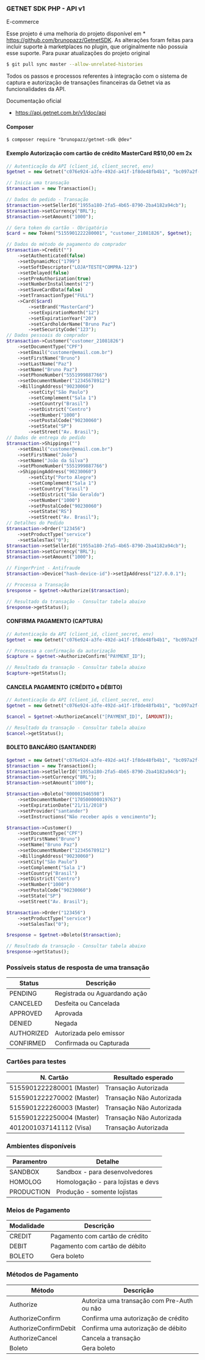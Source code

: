### GETNET SDK PHP - API v1
E-commerce

Esse projeto é uma melhoria do projeto disponível em * https://github.com/brunopazz/GetnetSDK. 
As alterações foram feitas para incluir suporte à marketplaces no plugin, que originalmente não possuia esse suporte.
Para puxar atualizações do projeto original
```bash
$ git pull sync master --allow-unrelated-histories
```

Todos os passos e processos referentes à integração com o sistema de captura e autorização de transações financeiras da Getnet via as funcionalidades da API.

 Documentação oficial
* https://api.getnet.com.br/v1/doc/api

#### Composer
```
$ composer require "brunopazz/getnet-sdk @dev"
```
#### Exemplo Autorização com cartão de crédito MasterCard R$10,00 em 2x 

```php
// Autenticação da API (client_id, client_secret, env)
$getnet = new Getnet("c076e924-a3fe-492d-a41f-1f8de48fb4b1", "bc097a2f-28e0-43ce-be92-d846253ba748", "SANDBOX");

// Inicia uma transação
$transaction = new Transaction();

// Dados do pedido - Transação
$transaction->setSellerId("1955a180-2fa5-4b65-8790-2ba4182a94cb");
$transaction->setCurrency("BRL");
$transaction->setAmount("1000");

// Gera token do cartão - Obrigatório
$card = new Token("5155901222280001", "customer_21081826", $getnet);

// Dados do método de pagamento do comprador
$transaction->Credit("")
    ->setAuthenticated(false)
    ->setDynamicMcc("1799")
    ->setSoftDescriptor("LOJA*TESTE*COMPRA-123")
    ->setDelayed(false)
    ->setPreAuthorization(true)
    ->setNumberInstallments("2")
    ->setSaveCardData(false)
    ->setTransactionType("FULL")
    ->Card($card) 
        ->setBrand("MasterCard")
        ->setExpirationMonth("12")
        ->setExpirationYear("20")
        ->setCardholderName("Bruno Paz")
        ->setSecurityCode("123");
// Dados pessoais do comprador
$transaction->Customer("customer_21081826")
    ->setDocumentType("CPF")
    ->setEmail("customer@email.com.br")
    ->setFirstName("Bruno")
    ->setLastName("Paz")
    ->setName("Bruno Paz")
    ->setPhoneNumber("5551999887766")
    ->setDocumentNumber("12345678912")
    ->BillingAddress("90230060")
        ->setCity("São Paulo")
        ->setComplement("Sala 1")
        ->setCountry("Brasil")
        ->setDistrict("Centro")
        ->setNumber("1000")
        ->setPostalCode("90230060")
        ->setState("SP")
        ->setStreet("Av. Brasil");
// Dados de entrega do pedido
$transaction->Shippings("")
    ->setEmail("customer@email.com.br")
    ->setFirstName("João")
    ->setName("João da Silva")
    ->setPhoneNumber("5551999887766")
    ->ShippingAddress("90230060")
        ->setCity("Porto Alegre")
        ->setComplement("Sala 1")
        ->setCountry("Brasil")
        ->setDistrict("São Geraldo")
        ->setNumber("1000")
        ->setPostalCode("90230060")
        ->setState("RS")
        ->setStreet("Av. Brasil");
// Detalhes do Pedido
$transaction->Order("123456")
    ->setProductType("service")
    ->setSalesTax("0");
$transaction->setSellerId("1955a180-2fa5-4b65-8790-2ba4182a94cb");
$transaction->setCurrency("BRL");
$transaction->setAmount("1000");

// FingerPrint - Antifraude
$transaction->Device("hash-device-id")->setIpAddress("127.0.0.1");

// Processa a Transação
$response = $getnet->Authorize($transaction);

// Resultado da transação - Consultar tabela abaixo
$response->getStatus();
```

#### CONFIRMA PAGAMENTO (CAPTURA)
```php
// Autenticação da API (client_id, client_secret, env)
$getnet = new Getnet("c076e924-a3fe-492d-a41f-1f8de48fb4b1", "bc097a2f-28e0-43ce-be92-d846253ba748", "SANDBOX");

// Processa a confirmação da autorização
$capture = $getnet->AuthorizeConfirm("PAYMENT_ID");

// Resultado da transação - Consultar tabela abaixo
$capture->getStatus();
```

#### CANCELA PAGAMENTO (CRÉDITO e DÉBITO)
```php
// Autenticação da API (client_id, client_secret, env)
$getnet = new Getnet("c076e924-a3fe-492d-a41f-1f8de48fb4b1", "bc097a2f-28e0-43ce-be92-d846253ba748", "SANDBOX");

$cancel = $getnet->AuthorizeCancel("[PAYMENT_ID]", [AMOUNT]);

// Resultado da transação - Consultar tabela abaixo
$cancel->getStatus();
```

#### BOLETO BANCÁRIO (SANTANDER)

```php
$getnet = new Getnet("c076e924-a3fe-492d-a41f-1f8de48fb4b1", "bc097a2f-28e0-43ce-be92-d846253ba748", "SANDBOX");
$transaction = new Transaction();
$transaction->setSellerId("1955a180-2fa5-4b65-8790-2ba4182a94cb");
$transaction->setCurrency("BRL");
$transaction->setAmount("1000");

$transaction->Boleto("000001946598")
    ->setDocumentNumber("170500000019763")
    ->setExpirationDate("21/11/2018")
    ->setProvider("santander")
    ->setInstructions("Não receber após o vencimento");

$transaction->Customer()
    ->setDocumentType("CPF")
    ->setFirstName("Bruno")
    ->setName("Bruno Paz")
    ->setDocumentNumber("12345678912")
    ->BillingAddress("90230060")
    ->setCity("São Paulo")
    ->setComplement("Sala 1")
    ->setCountry("Brasil")
    ->setDistrict("Centro")
    ->setNumber("1000")
    ->setPostalCode("90230060")
    ->setState("SP")
    ->setStreet("Av. Brasil");

$transaction->Order("123456")
    ->setProductType("service")
    ->setSalesTax("0");

$response = $getnet->Boleto($transaction);

// Resultado da transação - Consultar tabela abaixo
$response->getStatus();
```

### Possíveis status de resposta de uma transação
|Status|Descrição|
| ------- | --------- |
|PENDING|Registrada ou Aguardando ação|
|CANCELED|Desfeita ou Cancelada|
|APPROVED|Aprovada|
|DENIED|Negada|
|AUTHORIZED|Autorizada pelo emissor|
|CONFIRMED|Confirmada ou Capturada|

### Cartões para testes

|  N. Cartão |  Resultado esperado |
| ------------ | ------------ |
|  5155901222280001 (Master)	  | Transação Autorizada  |
| 5155901222270002   (Master)|  Transação Não Autorizada |
|  5155901222260003 (Master) |  Transação Não Autorizada |
| 5155901222250004 (Master) |Transação Não Autorizada|
| 4012001037141112 (Visa) |Transação Autorizada|


### Ambientes disponíveis
|Paramentro|Detalhe|
| ------- | --------- |
|SANDBOX|Sandbox - para desenvolvedores |
|HOMOLOG|Homologação - para lojistas e devs |
|PRODUCTION|Produção - somente lojistas |

### Meios de Pagamento
|Modalidade|Descrição|
| ------- | --------- |
|CREDIT|Pagamento com cartão de crédito|
|DEBIT|Pagamento com cartão de débito|
|BOLETO|Gera boleto|


### Métodos de Pagamento
|Método|Descrição|
| ------- | --------- |
|Authorize|Autoriza uma transação com Pre-Auth ou não|
|AuthorizeConfirm|Confirma uma autorização de crédito|
|AuthorizeConfirmDebit|Confirma uma autorização de débito|
|AuthorizeCancel|Cancela a transação|
|Boleto|Gera boleto|


